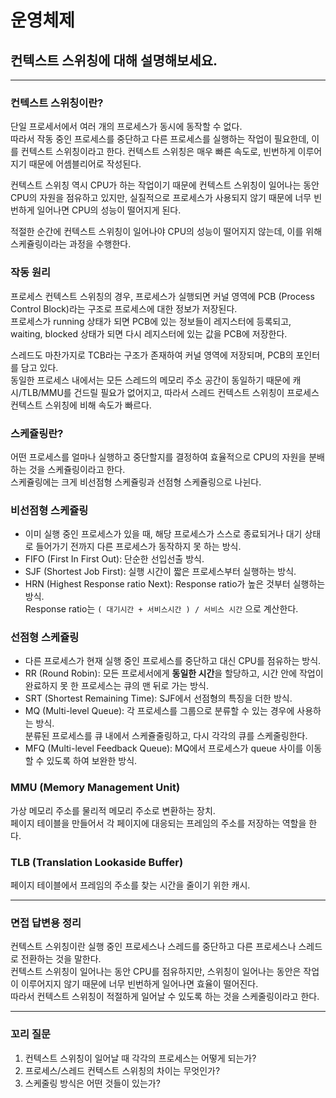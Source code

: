# 운영체제

## 컨텍스트 스위칭에 대해 설명해보세요.

---

### 컨텍스트 스위칭이란?
단일 프로세서에서 여러 개의 프로세스가 동시에 동작할 수 없다.  
따라서 작동 중인 프로세스를 중단하고 다른 프로세스를 실행하는 작업이 필요한데, 이를 컨텍스트 스위칭이라고 한다.
컨텍스트 스위칭은 매우 빠른 속도로, 빈번하게 이루어지기 때문에 어셈블리어로 작성된다.

컨텍스트 스위칭 역시 CPU가 하는 작업이기 때문에 컨텍스트 스위칭이 일어나는 동안 CPU의 자원을 점유하고 있지만,
실질적으로 프로세스가 사용되지 않기 때문에 너무 빈번하게 일어나면 CPU의 성능이 떨어지게 된다.  

적절한 순간에 컨텍스트 스위칭이 일어나야 CPU의 성능이 떨어지지 않는데, 이를 위해 스케쥴링이라는 과정을 수행한다.

### 작동 원리

프로세스 컨텍스트 스위칭의 경우, 프로세스가 실행되면 커널 영역에 PCB (Process Control Block)라는 구조로 프로세스에 대한 정보가 저장된다.  
프로세스가 running 상태가 되면 PCB에 있는 정보들이 레지스터에 등록되고,
waiting, blocked 상태가 되면 다시 레지스터에 있는 값을 PCB에 저장한다.

스레드도 마찬가지로 TCB라는 구조가 존재하여 커널 영역에 저장되며, PCB의 포인터를 담고 있다.  
동일한 프로세스 내에서는 모든 스레드의 메모리 주소 공간이 동일하기 때문에 캐시/TLB/MMU를 건드릴 필요가 없어지고,
따라서 스레드 컨텍스트 스위칭이 프로세스 컨텍스트 스위칭에 비해 속도가 빠르다.

### 스케쥴링란?

어떤 프로세스를 얼마나 실행하고 중단할지를 결정하여 효율적으로 CPU의 자원을 분배하는 것을 스케쥴링이라고 한다.  
스케쥴링에는 크게 비선점형 스케쥴링과 선점형 스케쥴링으로 나뉜다.

### 비선점형 스케쥴링
- 이미 실행 중인 프로세스가 있을 때, 해당 프로세스가 스스로 종료되거나 대기 상태로 들어가기 전까지 다른 프로세스가 동작하지 못 하는 방식.
- FIFO (First In First Out): 단순한 선입선출 방식.
- SJF (Shortest Job First): 실행 시간이 짧은 프로세스부터 실행하는 방식.
- HRN (Highest Response ratio Next): Response ratio가 높은 것부터 실행하는 방식.  
Response ratio는 `( 대기시간 + 서비스시간 ) / 서비스 시간` 으로 계산한다.

### 선점형 스케쥴링
- 다른 프로세스가 현재 실행 중인 프로세스를 중단하고 대신 CPU를 점유하는 방식.
- RR (Round Robin): 모든 프로세서에게 **동일한 시간**을 할당하고, 시간 안에 작업이 완료하지 못 한 프로세스는 큐의 맨 뒤로 가는 방식.
- SRT (Shortest Remaining Time): SJF에서 선점형의 특징을 더한 방식.
- MQ (Multi-level Queue): 각 프로세스를 그룹으로 분류할 수 있는 경우에 사용하는 방식.  
분류된 프로세스를 큐 내에서 스케쥴줄링하고, 다시 각각의 큐를 스케줄링한다.
- MFQ (Multi-level Feedback Queue): MQ에서 프로세스가 queue 사이를 이동할 수 있도록 하여 보완한 방식.

### MMU (Memory Management Unit)

가상 메모리 주소를 물리적 메모리 주소로 변환하는 장치.  
페이지 테이블을 만들어서 각 페이지에 대응되는 프레임의 주소를 저장하는 역할을 한다.

### TLB (Translation Lookaside Buffer)

페이지 테이블에서 프레임의 주소를 찾는 시간을 줄이기 위한 캐시.

---

### 면접 답변용 정리

컨텍스트 스위칭이란 실행 중인 프로세스나 스레드를 중단하고 다른 프로세스나 스레드로 전환하는 것을 말한다.  
컨텍스트 스위칭이 일어나는 동안 CPU를 점유하지만, 스위칭이 일어나는 동안은 작업이 이루어지지 않기 때문에 너무 빈번하게 일어나면 효율이 떨어진다.  
따라서 컨텍스트 스위칭이 적절하게 일어날 수 있도록 하는 것을 스케줄링이라고 한다.

---

### 꼬리 질문

1. 컨텍스트 스위칭이 일어날 때 각각의 프로세스는 어떻게 되는가?  
2. 프로세스/스레드 컨텍스트 스위칭의 차이는 무엇인가?
3. 스케줄링 방식은 어떤 것들이 있는가?
